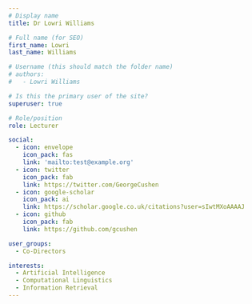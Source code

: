```yaml
---
# Display name
title: Dr Lowri Williams

# Full name (for SEO)
first_name: Lowri
last_name: Williams

# Username (this should match the folder name)
# authors:
#   - Lowri Williams

# Is this the primary user of the site?
superuser: true

# Role/position
role: Lecturer

social:
  - icon: envelope
    icon_pack: fas
    link: 'mailto:test@example.org'
  - icon: twitter
    icon_pack: fab
    link: https://twitter.com/GeorgeCushen
  - icon: google-scholar
    icon_pack: ai
    link: https://scholar.google.co.uk/citations?user=sIwtMXoAAAAJ
  - icon: github
    icon_pack: fab
    link: https://github.com/gcushen

user_groups:
  - Co-Directors

interests:
  - Artificial Intelligence
  - Computational Linguistics
  - Information Retrieval
---
```


